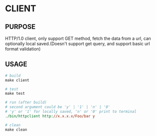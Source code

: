 # CLIENT

## PURPOSE
HTTP/1.0 client, only support GET method, fetch the data from a url, can optionally local saved.(Doesn't support get query, and support basic url format validation)

## USAGE

```Makefile
# build
make client

# test
make test

# run (after build)
# second argument could be 'y' | '1' | 'n' | '0'
# 'y' or '1' for locally saved, 'n' or '0' print to terminal
./bin/httpclient http://x.x.x.x/Foo/bar y

# clean
make clean
```
